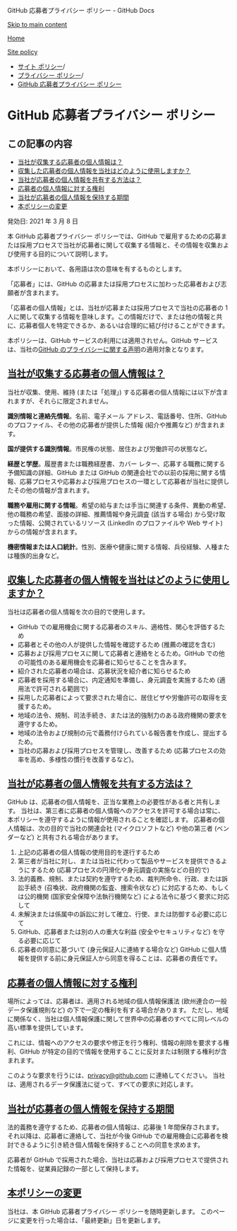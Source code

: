 GitHub 応募者プライバシー ポリシー - GitHub Docs

[Skip to main content](#main-content)

[Home](/ja)

[Site policy](/ja/site-policy)

* [サイト ポリシー](/ja/site-policy)/
* [プライバシー ポリシー](/ja/site-policy/privacy-policies)/
* [GitHub 応募者プライバシー ポリシー](/ja/site-policy/privacy-policies/github-candidate-privacy-policy)

GitHub 応募者プライバシー ポリシー
==========

この記事の内容
----------

* [当社が収集する応募者の個人情報は？](#what-candidate-personal-information-do-we-collect)
* [収集した応募者の個人情報を当社はどのように使用しますか？](#how-do-we-use-the-candidate-personal-information-we-collect)
* [当社が応募者の個人情報を共有する方法は？](#how-do-we-share-your-candidate-personal-information)
* [応募者の個人情報に対する権利](#your-rights-to-your-candidate-personal-information)
* [当社が応募者の個人情報を保持する期間](#how-long-do-we-retain-your-candidate-personal-information)
* [本ポリシーの変更](#changes-to-this-policy)

発効日: 2021 年 3 月 8 日

本 GitHub 応募者プライバシー ポリシーでは、GitHub で雇用するための応募または採用プロセスで当社が応募者に関して収集する情報と、その情報を収集および使用する目的について説明します。

本ポリシーにおいて、各用語は次の意味を有するものとします。

「応募者」には、GitHub の応募または採用プロセスに加わった応募者および志願者が含まれます。

「応募者の個人情報」とは、当社が応募または採用プロセスで当社の応募者の 1 人に関して収集する情報を意味します。この情報だけで、または他の情報と共に、応募者個人を特定できるか、あるいは合理的に結び付けることができます。

本ポリシーは、GitHub サービスの利用には適用されせん。GitHub サービスは、当社の[GitHub のプライバシーに関する声明](/ja/site-policy/privacy-policies/github-privacy-statement)の適用対象となります。

[当社が収集する応募者の個人情報は？](#what-candidate-personal-information-do-we-collect)
----------

当社が収集、使用、維持 (または「処理」) する応募者の個人情報には以下が含まれますが、それらに限定されません。

**識別情報と連絡先情報**。名前、電子メール アドレス、電話番号、住所、GitHub のプロファイル、その他の応募者が提供した情報 (紹介や推薦など) が含まれます。

**国が提供する識別情報**。市民権の状態、居住および労働許可の状態など。

**経歴と学歴**。履歴書または職務経歴書、カバー レター、応募する職務に関する予備知識の詳細、GitHub または GitHub の関連会社での以前の採用に関する情報、応募プロセスや応募および採用プロセスの一環として応募者が当社に提供したその他の情報が含まれます。

**職務や雇用に関する情報**。希望の給与または手当に関連する条件、異動の希望、他の職務の希望、面接の詳細、推薦情報や身元調査 (該当する場合) から受け取った情報、公開されているリソース (LinkedIn のプロファイルや Web サイト) からの情報が含まれます。

**機密情報または人口統計**。性別、医療や健康に関する情報、兵役経験、人種または種族的出身など。

[収集した応募者の個人情報を当社はどのように使用しますか？](#how-do-we-use-the-candidate-personal-information-we-collect)
----------

当社は応募者の個人情報を次の目的で使用します。

* GitHub での雇用機会に関する応募者のスキル、適格性、関心を評価するため
* 応募者とその他の人が提供した情報を確認するため (推薦の確認を含む)
* 応募および採用プロセスに関して応募者と連絡をとるため。GitHub での他の可能性のある雇用機会を応募者に知らせることを含みます。
* 紹介された応募者の場合は、応募状況を紹介者に知らせるため
* 応募者を採用する場合に、内定通知を準備し、身元調査を実施するため (適用法で許可される範囲で)
* 採用した応募者によって要求された場合に、居住ビザや労働許可の取得を支援するため。
* 地域の法令、規制、司法手続き、または法的強制力のある政府機関の要求を遵守するため。
* 地域の法令および規制の元で義務付けられている報告書を作成し、提出するため。
* 当社の応募および採用プロセスを管理し、改善するため (応募プロセスの効率を高め、多様性の慣行を改善するなど)。

[当社が応募者の個人情報を共有する方法は？](#how-do-we-share-your-candidate-personal-information)
----------

GitHub は、応募者の個人情報を、正当な業務上の必要性がある者と共有します。 当社は、第三者に応募者の個人情報へのアクセスを許可する場合は常に、本ポリシーを遵守するように情報が使用されることを確認します。 応募者の個人情報は、次の目的で当社の関連会社 (マイクロソフトなど) や他の第三者 (ベンダーなど) と共有される場合があります。

1. 上記の応募者の個人情報の使用目的を遂行するため
2. 第三者が当社に対し、または当社に代わって製品やサービスを提供できるようにするため (応募プロセスの円滑化や身元調査の実施などの目的で)
3. 法的義務、規制、または契約を遵守するため、裁判所命令、行政、または訴訟手続き (召喚状、政府機関の監査、捜索令状など) に対応するため、もしくは公的機関 (国家安全保障や法執行機関など) による法令に基づく要求に対応して
4. 未解決または係属中の訴訟に対して確立、行使、または防御する必要に応じて
5. GitHub、応募者または別の人の重大な利益 (安全やセキュリティなど) を守る必要に応じて
6. 応募者の同意に基づいて (身元保証人に連絡する場合など) GitHub に個人情報を提供する前に身元保証人から同意を得ることは、応募者の責任です。

[応募者の個人情報に対する権利](#your-rights-to-your-candidate-personal-information)
----------

場所によっては、応募者は、適用される地域の個人情報保護法 (欧州連合の一般データ保護規則など) の下で一定の権利を有する場合があります。 ただし、地域に関係なく、当社は個人情報保護に関して世界中の応募者のすべてに同レベルの高い標準を提供しています。

これには、情報へのアクセスの要求や修正を行う権利、情報の削除を要求する権利、GitHub が特定の目的で情報を使用することに反対または制限する権利が含まれます。

このような要求を行うには、[privacy@github.com](mailto:privacy@github.com) に連絡してください。 当社は、適用されるデータ保護法に従って、すべての要求に対応します。

[当社が応募者の個人情報を保持する期間](#how-long-do-we-retain-your-candidate-personal-information)
----------

法的義務を遵守するため、応募者の個人情報は、応募後 1 年間保存されます。 それ以降は、応募者に連絡して、当社が今後 GitHub での雇用機会に応募者を検討できるように引き続き個人情報を保持することへの同意を求めます。

応募者が GitHub で採用された場合、当社は応募および採用プロセスで提供された情報を、従業員記録の一部として保持します。

[本ポリシーの変更](#changes-to-this-policy)
----------

当社は、本 GitHub 応募者プライバシー ポリシーを随時更新します。 このページに変更を行った場合は、「最終更新」日を更新します。
